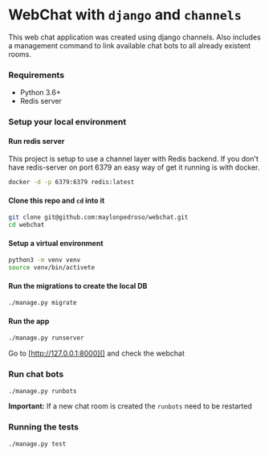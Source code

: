 # WebChat with `django` and `channels`

This web chat application was created using django channels. 
Also includes a management command to link available chat bots to all 
already existent rooms. 

### Requirements
 * Python 3.6+
 * Redis server

### Setup your local environment

#### Run redis server
This project is setup to use a channel layer with Redis backend. If you don't have
redis-server on port 6379 an easy way of get it running is with docker.
```bash
docker -d -p 6379:6379 redis:latest
```

#### Clone this repo and `cd` into it
```bash
git clone git@github.com:maylonpedroso/webchat.git
cd webchat
```

#### Setup a virtual environment
```bash
python3 -m venv venv
source venv/bin/activete
```

#### Run the migrations to create the local DB

```bash
./manage.py migrate
```

#### Run the app
```bash
./manage.py runserver
```

Go to [http://127.0.0.1:8000]() and check the webchat

### Run chat bots

```bash
./manage.py runbots
```
**Important:** If a new chat room is created the `runbots` need to be restarted 

### Running the tests
```
./manage.py test
```